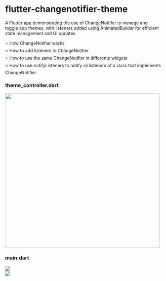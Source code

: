 # flutter-changenotifier-theme 
A Flutter app demonstrating the use of ChangeNotifier to manage and toggle app themes, with listeners added using AnimatedBuilder for efficient state management and UI updates.


⭐ How ChangeNotifier works <br>
⭐ How to add listeners to ChangeNotifier <br>
⭐ How to use the same ChangeNotifier in differents widgets <br>
⭐ How to use notifyListeners to notify all listeners of a class that implements ChangeNotifier

### theme_controller.dart
<div>  
  <img src="https://github.com/user-attachments/assets/88f535a2-1f74-4d10-8074-df39a4e9d8ae" width="500px">  
</div>  

### main.dart
<div>  
  <img src="https://github.com/user-attachments/assets/68cfb19b-cca6-452f-88f2-3352e8a97ded">  
</div>

<div>  
  <img src="https://github.com/user-attachments/assets/117b8acc-a6f1-40cf-a1c2-07d6c0188cc8">  
</div>
